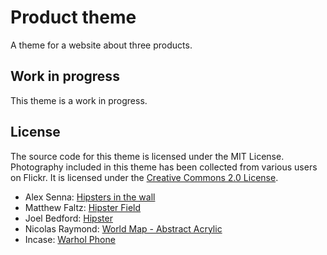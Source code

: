 # Product theme

A theme for a website about three products.

## Work in progress

This theme is a work in progress.

## License

The source code for this theme is licensed under the MIT License. Photography included in this theme has been collected from various users on Flickr. It is licensed under the [Creative Commons 2.0 License](https://creativecommons.org/licenses/by-nc-sa/2.0/).

- Alex Senna: [Hipsters in the wall](https://www.flickr.com/photos/alexsenna/6299319467)
- Matthew Faltz: [Hipster Field](https://www.flickr.com/photos/matthewthecoolguy/7922230328)
- Joel Bedford: [Hipster](https://www.flickr.com/photos/jalex_photo/2102264370)
- Nicolas Raymond: [World Map - Abstract Acrylic](https://www.flickr.com/photos/80497449@N04/10012162166)
- Incase: [Warhol Phone](https://www.flickr.com/photos/goincase/8369054658)
